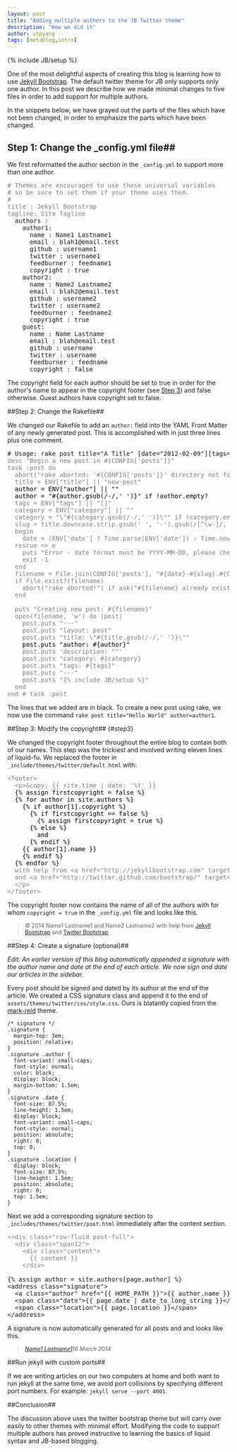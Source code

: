 ```yaml
---
layout: post
title: "Adding multiple authors to the JB Twitter theme"
description: "How we did it"
author: stpyang
tags: [metablog,intro]
---
```

{% include JB/setup %}

One of the most delightful aspects of creating this blog is learning
how to use [Jekyll Bootstrap](http://jekyllbootstrap.com).  The
default twitter theme for JB only supports only one author.  In this
post we describe how we made minimal changes to five files in order to
add support for multiple authors.

<!-- more -->

In the snippets below, we have grayed out the parts of the files which have
not been changed, in order to emphasize the parts which have been changed.

## Step 1: Change the _config.yml file##

We first reformatted the author section in the `_config.yml` to support
more than one author.

<pre><span style="color:gray"># Themes are encouraged to use these universal variables 
# so be sure to set them if your theme uses them.
#
title : Jekyll Bootstrap
tagline: Site Tagline</span>
  authors :
    author1: 
      name : Name1 Lastname1
      email : blah1@email.test 
      github : username1 
      twitter : username1
      feedburner : feedname1 
      copyright : true 
    author2: 
      name : Name2 Lastname2
      email : blah2@email.test 
      github : username2 
      twitter : username2
      feedburner : feedname2
      copyright : true 
    guest: 
      name : Name Lastname 
      email : blah@email.test 
      github : username 
      twitter : username 
      feedburner : feedname 
      copyright : false</code>
</pre>

The copyright field for each author should be set to true in order for
the author's name to appear in the copyright footer (see
[Step 3](#step3)) and false otherwise.  Guest authors have copyright
set to false.

##Step 2: Change the Rakefile##

We changed our Rakefile to add an `author:` field into the YAML Front
Matter of any newly generated post.  This is accomplished with in just
three lines plus one comment.

<pre>
# Usage: rake post title="A Title" [date="2012-02-09"][tags=[tag1,tag2]] [category="category] [author="author"]
<span style="color:gray">desc "Begin a new post in #{CONFIG['posts']}"
task :post do
  abort("rake aborted: '#{CONFIG['posts']}' directory not found.") unless FileTest.directory?(CONFIG['posts'])
  title = ENV["title"] || "new-post"
  <span style="color:black">author = ENV["author"] || ""
  author = "#{author.gsub(/-/,' ')}" if !author.empty?</span>
  tags = ENV["tags"] || "[]"
  category = ENV["category"] || ""
  category = "\"#{category.gsub(/-/,' ')}\"" if !category.empty?
  slug = title.downcase.strip.gsub(' ', '-').gsub(/[^\w-]/, '')
  begin
    date = (ENV['date'] ? Time.parse(ENV['date']) : Time.now).strftime('%Y-%m-%d')
  rescue => e
    puts "Error - date format must be YYYY-MM-DD, please check you typed it correctly!"
    exit -1
  end
  filename = File.join(CONFIG['posts'], "#{date}-#{slug}.#{CONFIG['post_ext']}")
  if File.exist?(filename)
    abort("rake aborted!") if ask("#{filename} already exists. Do you want to overwrite?", ['y', 'n']) == 'n'
  end
  
  puts "Creating new post: #{filename}"
  open(filename, 'w') do |post|
    post.puts "---"
    post.puts "layout: post"
    post.puts "title: \"#{title.gsub(/-/,' ')}\""
    <span style="color:black">post.puts "author: #{author}"</span>
    post.puts 'description: ""'
    post.puts "category: #{category}
    post.puts "tags: #{tags}"
    post.puts "---"
    post.puts "{% include JB/setup %}"
  end
end # task :post</span>
</pre>

The lines that we added are in black.  To create a new post using
rake, we now use the command ```rake post title="Hello World" author=author1```.

##Step 3: Modify the copyright## {#step3}

We changed the copyright footer throughout the entire blog to contain 
both of our names.  This step was the trickiest and involved 
writing eleven lines of liquid-fu.  We replaced the footer in 
`_include/themes/twitter/default.html` with:

<pre>
<span style="color:gray">&lt;footer&gt;
  &lt;p&gt;&amp;copy; &#123;&#123; site.time | date: '%Y' &#125;&#125;
  <span style="color:black">&#123;% assign firstcopyright = false %&#125;
  &#123;% for author in site.authors %&#125;
    &#123;% if author[1].copyright %&#125;
      &#123;% if firstcopyright == false %&#125;
        &#123;% assign firstcopyright = true %&#125;
      &#123;% else %&#125;
        and 
      &#123;% endif %&#125;
    &#123;&#123; author[1].name &#125;&#125;
    &#123;% endif %&#125;
  &#123;% endfor %&#125;</span>
  with help from &lt;a href="http://jekyllbootstrap.com" target="_blank" title="The Definitive Jekyll Blogging Framework"&gt;Jekyll Bootstrap&lt;/a&gt;
  and &lt;a href="http://twitter.github.com/bootstrap/" target="_blank"&gt;Twitter Bootstrap&lt;/a&gt;
  &lt;/p&gt;
&lt;/footer&gt;</span>
</pre>
 
The copyright footer now contains the name of all of the authors with 
for whom `copyright = true` in the `_config.yml` file and looks 
like this. 

> <p style="font-size:90%">&copy; 2014 Name1 Lastname1 and Name2 Lastname2 with help from <a href="http://jekyllbootstrap.com" target="_blank" title="The Definitive Jekyll Blogging Framework">Jekyll Bootstrap</a> and <a href="http://twitter.github.com/bootstrap/" target="_blank">Twitter Bootstrap</a></p>

##Step 4: Create a signature (optional)##

*Edit: An earlier version of this blog automatically appended a
 signature with the author name and date at the end of each article.
 We now sign and date our articles in the sidebar.*

Every post should be signed and dated by its author at the end of the
article.  We created a CSS signature class and append it to the end of
`assets/themes/twitter/css/style.css`.  Ours is blatantly copied from
the [mark-reid](https://github.com/jekyllbootstrap/theme-mark-reid)
theme.

    /* signature */
    .signature { 
      margin-top: 3em;
      position: relative;
    }
    .signature .author { 
      font-variant: small-caps; 
      font-style: normal; 
      color: black;
      display: block;
      margin-bottom: 1.5em;
    }
    .signature .date { 
      font-size: 87.5%;
      line-height: 1.5em;
      display: block; 
      font-variant: small-caps; 
      font-style: normal; 
      position: absolute;
      right: 0;
      top: 0;
    }
    .signature .location { 
      display: block; 
      font-size: 87.5%;
      line-height: 1.5em;
      position: absolute;
      right: 0;
      top: 1.5em;
    }
	
Next we add a corresponding signature section to
`_includes/themes/twitter/post.html` immediately after the content section.

<pre>
<span style="color:gray"><&lt;div class="row-fluid post-full"&gt;
  &lt;div class="span12"&gt;
    &lt;div class="content"&gt;
      &#123;&#123; content &#125;&#125;
    &lt;/div&gt;</span>

&#123;% assign author = site.authors[page.author] %&#125;
&lt;address class="signature"&gt;
  &lt;a class="author" href="&#123;&#123; HOME_PATH &#125;&#125;"&gt;&#123;&#123; author.name &#125;&#125;&lt;/a&gt; 
  &lt;span class="date"&gt;&#123;&#123; page.date | date_to_long_string &#125;&#125;&lt;/span&gt;
  &lt;span class="location"&gt;&#123;&#123; page.location &#125;&#125;&lt;/span&gt;
&lt;/address&gt;</span>
</pre>

A signature is now automatically generated for all posts and and looks like this.

> <address class="signature"><p style="font-size:90%"><a class="author" href="/">Name1 Lastname1</a><span class="date">16 March 2014</span><span class="location"></span></p></address>

##Run jekyll with custom ports##

If we are writing articles on our two computers at home and both want
to run jekyll at the same time, we avoid port collisions by
specifying different port numbers.  For example: `jekyll serve --port 4001`.

##Conclusion##

The discussion above uses the twitter bootstrap theme but will carry
over easily to other themes with minimal effort.  Modifying the code
to support multiple authors has proved instructive to learning the
basics of liquid syntax and JB-based blogging.
